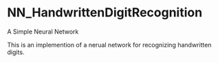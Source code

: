# NN_HandwrittenDigitRecognition
A Simple Neural Network

This is an implemention of a nerual network for recognizing handwritten digits.
